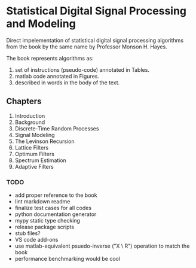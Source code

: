 # Statistical Digital Signal Processing and Modeling

Direct impelementation of statistical digital signal processing algorithms from the book by the same name by Professor Monson H. Hayes.

The book represents algorithms as:

1. set of instructions (pseudo-code) annotated in Tables.
1. matlab code annotated in Figures.
1. described in words in the body of the text.

## Chapters

1. Introduction
2. Background
3. Discrete-Time Random Processes
4. Signal Modeling
5. The Levinson Recursion
6. Lattice Filters
7. Optimum Filters
8. Spectrum Estimation
9. Adaptive Filters

### TODO

- add proper reference to the book
- lint markdown readme
- finalize test cases for all codes
- python documentation generator
- mypy static type checking
- release package scripts
- stub files?
- VS code add-ons
- use matlab-equivalent psuedo-inverse ("X \ R") operation to match the book
- performance benchmarking would be cool
